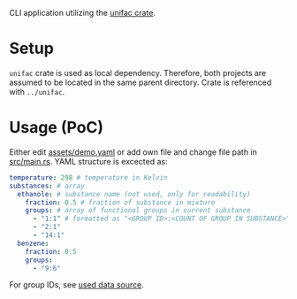 CLI application utilizing the [unifac crate](https://github.com/sarcaustech/unifac).

# Setup
`unifac` crate is used as local dependency. Therefore, both projects are assumed to be located in the same parent directory. Crate is referenced with `../unifac`.

# Usage (PoC)
Either edit [assets/demo.yaml](assets/demo.yaml) or add own file and change file path in [src/main.rs](src/main.rs). YAML structure is excected as:
```yaml
temperature: 298 # temperature in Kelvin
substances: # array
  ethanole: # substance name (not used, only for readability)
    fraction: 0.5 # fraction of substance in mixture
    groups: # array of functional groups in current substance
      - "1:1" # formatted as "<GROUP ID>:<COUNT OF GROUP IN SUBSTANCE>"
      - "2:1"
      - "14:1"
  benzene:
    fraction: 0.5
    groups:
      - "9:6"
```
For group IDs, see [used data source](http://www.ddbst.com/published-parameters-unifac.html).